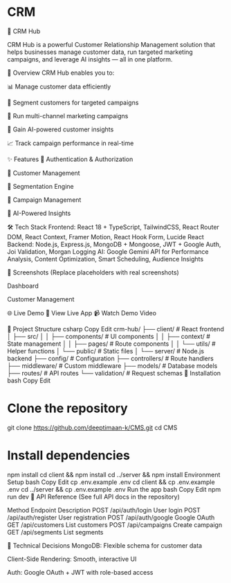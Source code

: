 # CRM
📌 CRM Hub






CRM Hub is a powerful Customer Relationship Management solution that helps businesses manage customer data, run targeted marketing campaigns, and leverage AI insights — all in one platform.

🎯 Overview
CRM Hub enables you to:

📊 Manage customer data efficiently

🎯 Segment customers for targeted campaigns

📧 Run multi-channel marketing campaigns

🤖 Gain AI-powered customer insights

📈 Track campaign performance in real-time

✨ Features
🔐 Authentication & Authorization

👥 Customer Management

🎯 Segmentation Engine

📢 Campaign Management

🤖 AI-Powered Insights

🛠 Tech Stack
Frontend: React 18 + TypeScript, TailwindCSS, React Router DOM, React Context, Framer Motion, React Hook Form, Lucide React
Backend: Node.js, Express.js, MongoDB + Mongoose, JWT + Google Auth, Joi Validation, Morgan Logging
AI: Google Gemini API for Performance Analysis, Content Optimization, Smart Scheduling, Audience Insights

📸 Screenshots
(Replace placeholders with real screenshots)

Dashboard

Customer Management

🌐 Live Demo
🚀 View Live App
📹 Watch Demo Video

📂 Project Structure
csharp
Copy
Edit
crm-hub/
├── client/                 # React frontend
│   ├── src/
│   │   ├── components/    # UI components
│   │   ├── context/      # State management
│   │   ├── pages/        # Route components
│   │   └── utils/        # Helper functions
│   └── public/           # Static files
│
└── server/               # Node.js backend
    ├── config/          # Configuration
    ├── controllers/     # Route handlers
    ├── middleware/      # Custom middleware
    ├── models/          # Database models
    ├── routes/          # API routes
    └── validation/      # Request schemas
🚀 Installation
bash
Copy
Edit
# Clone the repository
git clone https://github.com/deeptimaan-k/CMS.git
cd CMS

# Install dependencies
npm install
cd client && npm install
cd ../server && npm install
Environment Setup
bash
Copy
Edit
cp .env.example .env
cd client && cp .env.example .env
cd ../server && cp .env.example .env
Run the app
bash
Copy
Edit
npm run dev
📡 API Reference
(See full API docs in the repository)

Method	Endpoint	Description
POST	/api/auth/login	User login
POST	/api/auth/register	User registration
POST	/api/auth/google	Google OAuth
GET	/api/customers	List customers
POST	/api/campaigns	Create campaign
GET	/api/segments	List segments

🤔 Technical Decisions
MongoDB: Flexible schema for customer data

Client-Side Rendering: Smooth, interactive UI

Auth: Google OAuth + JWT with role-based access
